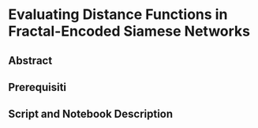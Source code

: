 # Evaluating Distance Functions in Fractal-Encoded Siamese Networks


## Abstract

## Prerequisiti


## Script and Notebook Description
